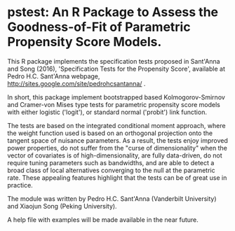 # pstest: An R Package to Assess the Goodness-of-Fit of Parametric Propensity Score Models.


This R package implements the specification tests proposed in Sant'Anna and
Song (2016), 'Specification Tests for the Propensity Score', available at
Pedro H.C. Sant'Anna webpage, http://sites.google.com/site/pedrohcsantanna/ .


In short, this package implement bootstrapped based Kolmogorov-Smirnov and Cramer-von Mises type tests for parametric propensity score models with either logistic ('logit'), or standard normal ('probit') link function.


The tests are based on the integrated conditional moment approach, where the weight function used is based on an orthogonal projection onto the tangent space of nuisance parameters. As a result, the tests enjoy improved power properties, do not suffer from the "curse of dimensionality" when the vector of covariates is of high-dimensionality, are fully data-driven, do not require tuning parameters such as bandwidths, and are able to detect a broad class of local alternatives converging to the null at the parametric rate. These appealing features highlight that the tests can be of great use in practice.


The module was written by Pedro H.C. Sant'Anna (Vanderbilt University) and Xiaojun Song (Peking University).


A help file with examples will be made available in the near future.
